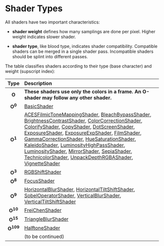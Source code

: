 # Shader Types

All shaders have two important characteristics:

* **shader weight** defines how many samplings are done per pixel.
Higher weight indicates slower shader. 

* **shader type**, like blood type, indicates shader compatibility.
Compatible shaders can be merged in a single shader pass. Incompatible
shaders should be splint into different passes.

The table classifies shaders according to their type (base character) and weight (supscript index):

| Type | Description |
| :--: | :-- |
| **O** | **These shaders use only the colors in a frame. An O-shader may follow any other shader.** |
| **O<sup>0</sup>** | [BasicShader](#basicshader)  |
| **O<sup>1</sup>** | [ACESFilmicToneMappingShader](#acesfilmictonemappingshader), [BleachBypassShader](#bleachbypassshader), [BrightnessContrastShader](#brightnesscontrast), [ColorCorrectionShader](#colorcorrectionshader), [ColorifyShader](#colorifyshader), [CopyShader](#copyshader), [DotScreenShader](#dotscreenshader), [ExposureShader](#exposureshader), [ExposureExpShader](#exposureexpshader), [FilmShader](#filmshader), [GammaCorrectionShader](#gammacorrectionshader), [HueSaturationShader](#huesaturationshader), [KaleidoShader](#kaleidoshader), [LuminosityHighPassShader](#luminosityhighpassshader), [LuminosityShader](#luminosityshader), [MirrorShader](#mirrorshader), [SepiaShader](#sepiashader), [TechnicolorShader](#technicolorshader), [UnpackDepthRGBAShader](#unpackdepthrgbashader), [VignetteShader](#vignetteshader) |
| **O<sup>3</sup>** | [RGBShiftShader](#rgbshiftshader) |
| **O<sup>8</sup>** | [FocusShader](#focusshader) |
| **O<sup>9</sup>** | [HorizontalBlurShader](#horizontalblurshader), [HorizontalTiltShiftShader](#horizontaltiltshiftshader), [SobelOperatorShader](#sobeloperatorshader), [VerticalBlurShader](#verticalblurshader), [VerticalTiltShiftShader](#verticaltiltshiftshader) |
| **O<sup>10</sup>** | [FreiChenShader](#freichenshader) |
| **O<sup>15</sup>** | [TriangleBlurShader](#triangleblurshader) |
| **O<sup>109</sup>** | [HalftoneShader](#halftoneshader) |
| | (to be continued) |
